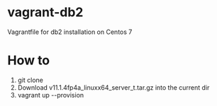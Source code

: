 # vagrant-db2
Vagrantfile for db2 installation on Centos 7

# How to

1. git clone 
2. Download v11.1.4fp4a_linuxx64_server_t.tar.gz into the current dir
3. vagrant up --provision
